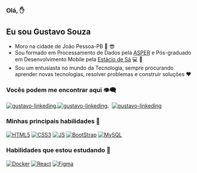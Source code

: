 ### Olá, :hand:
## Eu sou Gustavo Souza
- Moro na cidade de João Pessoa-PB :sunrise: :sunglasses:
- Sou formado em Processamento de Dados pela <a href="https://www.asper.edu.br/" target="_blank">ASPER</a> e Pós-graduado em Desenvolvimento Mobile pela <a href="https://estacio.br/" target="_blank">Estácio de Sá</a>  :computer: :iphone:
- Sou um entusiasta no mundo da Tecnologia, sempre procurando aprender novas tecnologias, resolver problemas e construir soluções :heart:

 ### Vocês podem me encontrar aqui 👁️‍🗨️
 <div align="left">
<a href="https://www.linkedin.com/in/gustavosouza-jp/" target="_blank">
<img align="center" alt="gustavo-linkeding" src="https://img.shields.io/badge/LinkedIn-0077B5?style=for-the-badge&logo=linkedin&logoColor=white" >
</a> 
<a href="https://www.facebook.com/gustavogss.jp/" target="_blank">
<img align="center" alt="gustavo-linkeding" src="https://img.shields.io/badge/Facebook-1877F2?style=for-the-badge&logo=facebook&logoColor=white" >
</a> &nbsp
<a href="https://www.instagram.com/gustavosouza.dev/" target="_blank">
<img align="center" alt="gustavo-linkeding" src="https://img.shields.io/badge/Instagram-E4405F?style=for-the-badge&logo=instagram&logoColor=white" >
</a> 
</div>
 
 ### Minhas principais habilidades 🤖
<div align="left" > 
<a href="https://www.w3schools.com/html/" target="_blank"><img align="center" alt="HTML5" src="https://img.shields.io/badge/html5-%23E34F26.svg?style=for-the-badge&logo=html5&logoColor=white"></a>
 <a href="https://www.w3schools.com/css/" target="_blank"><img align="center" alt="CSS3" src="https://img.shields.io/badge/CSS3-1572B6?style=for-the-badge&logo=css3&logoColor=white"></a>
 <a href="https://www.w3schools.com/js/" target="_blank"><img align="center" alt="JS" src="https://img.shields.io/badge/JavaScript-F7DF1E?style=for-the-badge&logo=javascript&logoColor=black"></a>
 <a href="https://getbootstrap.com/" target="_blank"><img align="center" alt="BootStrap" src="https://img.shields.io/badge/Bootstrap-563D7C?style=for-the-badge&logo=bootstrap&logoColor=white"></a> 
 <a href="https://www.mysql.com/" target="_blank"><img align="center" alt="MySQL" src="https://img.shields.io/badge/MySQL-005C84?style=for-the-badge&logo=mysql&logoColor=white"></a> 
 
</div>

### Habilidades que estou estudando 🤖

<div>
 <a href="https://www.docker.com/" target="_blank"><img align="center" alt="Docker" src="https://img.shields.io/badge/Docker-2CA5E0?style=for-the-badge&logo=docker&logoColor=white"></a>
 <a href="https://pt-br.reactjs.org/" target="_blank"><img align="center" alt="React" src="https://img.shields.io/badge/React-20232A?style=for-the-badge&logo=react&logoColor=61DAFB"></a> 
 <a href="https://www.figma.com/" target="_blank"><img align="center" alt="Figma" src="https://img.shields.io/badge/Figma-F24E1E?style=for-the-badge&logo=figma&logoColor=white"></a>  
</div>

<!---
ggss-dev/ggss-dev is a ✨ special ✨ repository because its `README.md` (this file) appears on your GitHub profile.
You can click the Preview link to take a look at your changes.
--->
